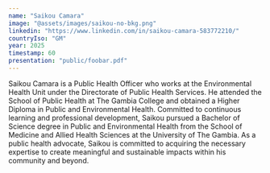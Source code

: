```yaml
---
name: "Saikou Camara"
image: "@assets/images/saikou-no-bkg.png"
linkedin: "https://www.linkedin.com/in/saikou-camara-583772210/"
countryIso: "GM"
year: 2025
timestamp: 60
presentation: "public/foobar.pdf"
---
```


Saikou Camara is a Public Health Officer who works at the Environmental Health Unit under the Directorate of Public Health Services. He attended the School of Public Health at The Gambia College and obtained a Higher Diploma in Public and Environmental Health. Committed to continuous learning and professional development, Saikou pursued a Bachelor of Science degree in Public and Environmental Health from the School of Medicine and Allied Health Sciences at the University of The Gambia. As a public health advocate, Saikou is committed to acquiring the necessary expertise to create meaningful and sustainable impacts within his community and beyond.

